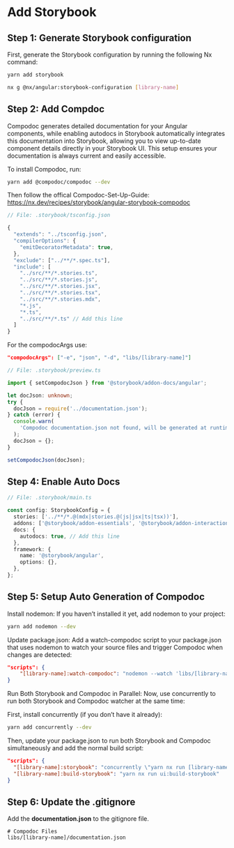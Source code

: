 # Add Storybook

## Step 1: Generate Storybook configuration

First, generate the Storybook configuration by running the following Nx command:
```bash
yarn add storybook

nx g @nx/angular:storybook-configuration [library-name]
```

## Step 2: Add Compdoc
Compodoc generates detailed documentation for your Angular components, while enabling autodocs in Storybook automatically integrates this documentation into Storybook, allowing you to view up-to-date component details directly in your Storybook UI. This setup ensures your documentation is always current and easily accessible.

To install Compodoc, run:
```bash
yarn add @compodoc/compodoc --dev
```

Then follow the offical Compodoc-Set-Up-Guide: 
https://nx.dev/recipes/storybook/angular-storybook-compodoc 


```ts
// File: .storybook/tsconfig.json

{
  "extends": "../tsconfig.json",
  "compilerOptions": {
    "emitDecoratorMetadata": true,
  },
  "exclude": ["../**/*.spec.ts"],
  "include": [
    "../src/**/*.stories.ts",
    "../src/**/*.stories.js",
    "../src/**/*.stories.jsx",
    "../src/**/*.stories.tsx",
    "../src/**/*.stories.mdx",
    "*.js",
    "*.ts",
    "../src/**/*.ts" // Add this line
  ]
}
```

For the compodocArgs use:
```json
"compodocArgs": ["-e", "json", "-d", "libs/[library-name]"]
```

```ts
// File: .storybook/preview.ts

import { setCompodocJson } from '@storybook/addon-docs/angular';

let docJson: unknown;
try {
  docJson = require('../documentation.json');
} catch (error) {
  console.warn(
    'Compodoc documentation.json not found, will be generated at runtime.'
  );
  docJson = {};
}

setCompodocJson(docJson);
```


## Step 4: Enable Auto Docs

```ts
// File: .storybook/main.ts

const config: StorybookConfig = {
  stories: ['../**/*.@(mdx|stories.@(js|jsx|ts|tsx))'],
  addons: ['@storybook/addon-essentials', '@storybook/addon-interactions'],
  docs: {
    autodocs: true, // Add this line
  },
  framework: {
    name: '@storybook/angular',
    options: {},
  },
};
```

## Step 5: Setup Auto Generation of Compodoc

Install nodemon: If you haven’t installed it yet, add nodemon to your project:
```bash
yarn add nodemon --dev
```

Update package.json: Add a watch-compodoc script to your package.json that uses nodemon to watch your source files and trigger Compodoc when changes are detected:
```json
"scripts": {
    "[library-name]:watch-compodoc": "nodemon --watch 'libs/[library-name]/src/**/*.ts' --exec 'npx compodoc -p libs/[library-name]/tsconfig.json -e json -d libs/[library-name]' --ext ts"
}
```

Run Both Storybook and Compodoc in Parallel: Now, use concurrently to run both Storybook and Compodoc watcher at the same time:

First, install concurrently (if you don’t have it already):
```bash
yarn add concurrently --dev
```

Then, update your package.json to run both Storybook and Compodoc simultaneously and add the normal build script:
```json
"scripts": {
  "[library-name]:storybook": "concurrently \"yarn nx run [library-name]:storybook\" \"yarn [library-name]:watch-compodoc\"",
  "[library-name]:build-storybook": "yarn nx run ui:build-storybook"
}
```

## Step 6: Update the .gitignore
Add the **documentation.json** to the gitignore file.

```.gitignore
# Compodoc Files
libs/[library-name]/documentation.json
```

